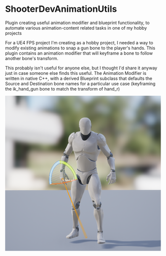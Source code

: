 # ShooterDevAnimationUtils
Plugin creating useful animation modifier and blueprint functionality, to automate various animation-content related tasks in one of my hobby projects

For a UE4 FPS project I'm creating as a hobby project, I needed a way to modify existing animations to snap a gun bone to the player's hands.
This plugin contains an animation modifier that will keyframe a bone to follow another bone's transform. 

This probably isn't useful for anyone else, but I thought I'd share it anyway just in case someone else finds this useful.
The Animation Modifier is written in native C++, with a derived Blueprint subclass that defaults the Source and Destination bone names for a particular use case (keyframing the ik_hand_gun bone to match the transform of hand_r)

![screenshot](Docs/plugin.png "Screenshot")


